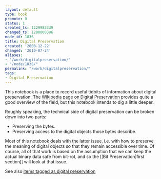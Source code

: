 ```yaml
---
layout: default
type: book
promote: 0
status: 1
created_ts: 1229982339
changed_ts: 1280000396
node_id: 1836
title: Digital Preservation
created: '2008-12-22'
changed: '2010-07-24'
aliases:
- "/work/digitalpreservation/"
- "/node/1836/"
permalink: "/work/digitalpreservation/"
tags:
- Digital Preservation
---
```

This notebook is a place to record useful tidbits of information about digital preservation.  The [Wikipedia page on Digital Preservation](http://en.wikipedia.org/wiki/Digital_preservation) provides quite a good overview of the field, but this notebook intends to dig a little deeper.

Roughly speaking, the technical side of digital preservation can be broken down into two parts:

 * Preserving the bytes.
 * Preserving access to the digital objects those bytes describe.

Most of this notebook deals with the latter issue, i.e. with how to preserve the meaning of digital objects so that they remain accessible over time. Of course, all of that work is based on the assumption that we can keep the actual binary data safe from bit-rot, and so the [[Bit Preservation|first section]] will look at that issue.

See also [items tagged as digital preservation](/topic/topics/digital_preservation)
